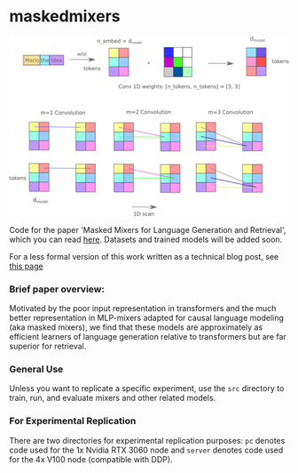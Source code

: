# maskedmixers

![mixer](cover.png)

Code for the paper 'Masked Mixers for Language Generation and Retrieval', which you can read [here](https://arxiv.org/abs/2409.01482). Datasets and trained models will be added soon.

For a less formal version of this work written as a technical blog post, see [this page](https://blbadger.github.io/smaller-lms.html)

### Brief paper overview:

 Motivated by the poor input representation in transformers and the much better representation in MLP-mixers adapted for causal language modeling (aka masked mixers), we find that these models are approximately as efficient learners of language generation relative to transformers but are far superior for retrieval.

### General Use

Unless you want to replicate a specific experiment, use the `src` directory to train, run, and evaluate mixers and other related models.

### For Experimental Replication

There are two directories for experimental replication purposes: `pc` denotes code used for the 1x Nvidia RTX 3060 node and `server` denotes code used for the 4x V100 node (compatible with DDP).  
